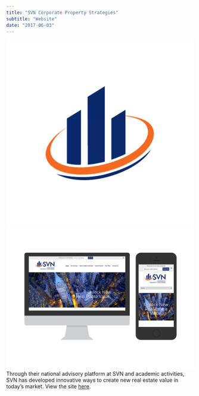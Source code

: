 ```yaml
---
title: "SVN Corporate Property Strategies"
subtitle: "Website"
date: "2017-06-03"
---
```

![Icon](./icon.png)
![Screenshot](./screenshot.png)
Through their national advisory platform at SVN and academic activities, SVN has developed innovative ways to create new real estate value in today’s market. View the site [here](http://wwrealtypartners.com/).